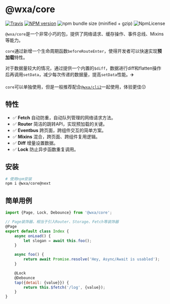 # @wxa/core
[![Travis](https://travis-ci.org/wxajs/wxa.svg?branch=master)](https://travis-ci.org/wxajs/wxa)
[![NPM version](https://img.shields.io/npm/v/@wxa/core/next.svg)](https://www.npmjs.com/package/@wxa/core)
![npm bundle size (minified + gzip)](https://img.shields.io/bundlephobia/minzip/@wxa/core/next.svg)
![NpmLicense](https://img.shields.io/npm/l/@wxa/core.svg)


`@wxa/core`是一个非常小巧的包，提供了网络请求、缓存操作、事件总线、Mixins等能力。

`core`通过新增一个生命周期函数`beforeRouteEnter`，使得开发者可以快速实现**预加载**特性。

对于数据量较大的情况，通过提供一个内置的`$diff`，数据进行diff和flatten操作后再调用`setData`，减少每次传递的数据量，提高`setData`性能。:airplane:

`core`可以单独使用，但是一般推荐配合[`@wxa/cli2`](../cli/)一起使用，体验更佳:kissing:

## 特性
- :white_check_mark: **Fetch** 自动防重，自动队列管理的网络请求方法。
- :white_check_mark: **Router** 简洁的跳转API，实现预加载的关键。
- :white_check_mark: **Eventbus** 跨页面，跨组件交互的简单方案。
- :white_check_mark: **Mixins** 混合，跨页面、跨组件复用逻辑。
- :white_check_mark: **Diff** 增量设置数据。
- :white_check_mark: **Lock** 防止异步函数重复调用。

## 安装
```bash
# 使用npm安装
npm i @wxa/core@next
```

## 简单用例
``` js
import {Page, Lock, Debounce} from '@wxa/core';

// Page装饰器，相当于引入Router、Storage、Fetch等装饰器
@Page
export default class Index {
    async onLoad() {
        let slogan = await this.foo();
    }

    async foo() {
        return await Promise.resolve('Hey, Async/Await is usabled');
    }

    @Lock
    @Debounce 
    tap({detail: {value}}) {
        return this.$fetch('/log', {value});
    }
}
```